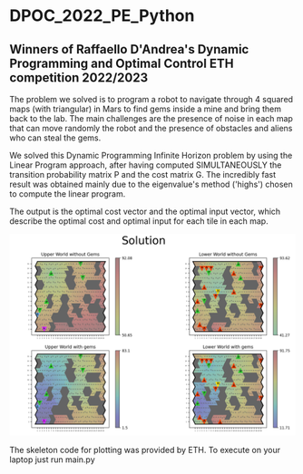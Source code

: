 # DPOC_2022_PE_Python
## Winners of Raffaello D'Andrea's Dynamic Programming and Optimal Control ETH competition 2022/2023

The problem we solved is to program a robot to navigate through 4 squared maps (with triangular) in Mars to find gems inside a mine and bring them back to the lab. 
The main challenges are the presence of noise in each map that can move randomly the robot and the presence of obstacles and aliens who can steal the gems.

We solved this Dynamic Programming Infinite Horizon problem by using the Linear Program approach, after having computed SIMULTANEOUSLY the transition probability 
matrix P and the cost matrix G. The incredibly fast result was obtained mainly due to the eigenvalue's method ('highs') chosen to compute the linear program.

The output is the optimal cost vector and the optimal input vector, which describe the optimal cost and optimal input for each tile in each map.

![Image](Results.png)

The skeleton code for plotting was provided by ETH. To execute on your laptop just run main.py
